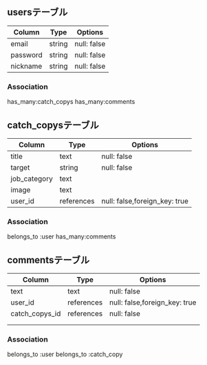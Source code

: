 ## usersテーブル
|Column|Type|Options|
|------|----|-------|
|email|string|null: false|
|password|string|null: false|
|nickname|string|null: false|
### Association
has_many:catch_copys
has_many:comments

## catch_copysテーブル
|Column|Type|Options|
|------|----|-------|
|title|text|null: false|
|target|string|null: false|
|job_category|text|
|image|text|
|user_id|references|null: false,foreign_key: true|"
### Association
belongs_to :user
has_many:comments

## commentsテーブル
|Column|Type|Options|
|------|----|-------|
|text|text|null: false|
|user_id|references|null: false,foreign_key: true|
|catch_copys_id|references|null: false|
||||
||||"
### Association
belongs_to :user
belongs_to :catch_copy

